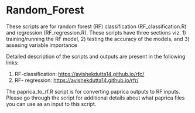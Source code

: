 # Random_Forest
These scripts are for random forest (RF) classification (RF_classification.R) and regression (RF_regression.R). These scripts have three sections viz. 1) training/running the RF model, 2) testing the accuracy of the models, and 3) assesing variable importance

Detailed description of the scripts and outputs are present in the following links:

1) RF-classification: https://avishekdutta14.github.io/rfc/
2) RF- regression: https://avishekdutta14.github.io/rfr/

The paprica_to_rf.R script is for converting paprica outputs to RF inputs. Please go through the script for additional details about what paprica files you can use as an input to this script.
